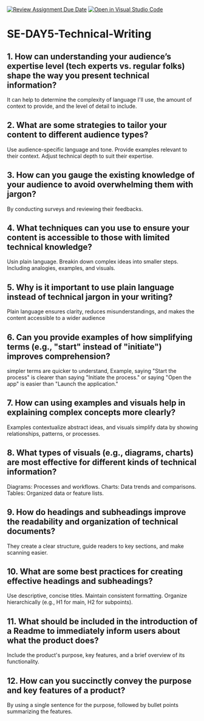 [![Review Assignment Due Date](https://classroom.github.com/assets/deadline-readme-button-22041afd0340ce965d47ae6ef1cefeee28c7c493a6346c4f15d667ab976d596c.svg)](https://classroom.github.com/a/zsAR-pyY)
[![Open in Visual Studio Code](https://classroom.github.com/assets/open-in-vscode-2e0aaae1b6195c2367325f4f02e2d04e9abb55f0b24a779b69b11b9e10269abc.svg)](https://classroom.github.com/online_ide?assignment_repo_id=18610312&assignment_repo_type=AssignmentRepo)
# SE-DAY5-Technical-Writing
## 1. How can understanding your audience’s expertise level (tech experts vs. regular folks) shape the way you present technical information? 
It can help to determine the complexity of language I'll use, the amount of context to provide, and the level of detail to include.
## 2. What are some strategies to tailor your content to different audience types? 
Use audience-specific language and tone.
Provide examples relevant to their context.
Adjust technical depth to suit their expertise.
## 3. How can you gauge the existing knowledge of your audience to avoid overwhelming them with jargon?
By conducting surveys and reviewing their feedbacks.
## 4. What techniques can you use to ensure your content is accessible to those with limited technical knowledge?
Usin plain language.
Breakin down complex ideas into smaller steps.
Including analogies, examples, and visuals.
## 5. Why is it important to use plain language instead of technical jargon in your writing?
Plain language ensures clarity, reduces misunderstandings, and makes the content accessible to a wider audience
## 6. Can you provide examples of how simplifying terms (e.g., "start" instead of "initiate") improves comprehension?
simpler terms are quicker to understand, Example, saying "Start the process" is clearer than saying  "Initiate the process." or saying "Open the app" is easier than "Launch the application."
## 7. How can using examples and visuals help in explaining complex concepts more clearly?
Examples contextualize abstract ideas, and visuals simplify data by showing relationships, patterns, or processes.
## 8. What types of visuals (e.g., diagrams, charts) are most effective for different kinds of technical information?
Diagrams: Processes and workflows.
Charts: Data trends and comparisons.
Tables: Organized data or feature lists.
## 9. How do headings and subheadings improve the readability and organization of technical documents?
They create a clear structure, guide readers to key sections, and make scanning easier.
## 10. What are some best practices for creating effective headings and subheadings?
Use descriptive, concise titles.
Maintain consistent formatting.
Organize hierarchically (e.g., H1 for main, H2 for subpoints).
## 11. What should be included in the introduction of a Readme to immediately inform users about what the product does?
Include the product's purpose, key features, and a brief overview of its functionality.
## 12. How can you succinctly convey the purpose and key features of a product?
By using a single sentence for the purpose, followed by bullet points summarizing the features.
